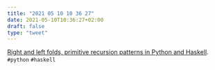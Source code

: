 ```yaml
---
title: "2021 05 10 10 36 27"
date: 2021-05-10T10:36:27+02:00
draft: false
type: "tweet"
---
```

[Right and left folds, primitive recursion patterns in Python and Haskell](https://eli.thegreenplace.net/2017/right-and-left-folds-primitive-recursion-patterns-in-python-and-haskell/). `#python` `#haskell`
